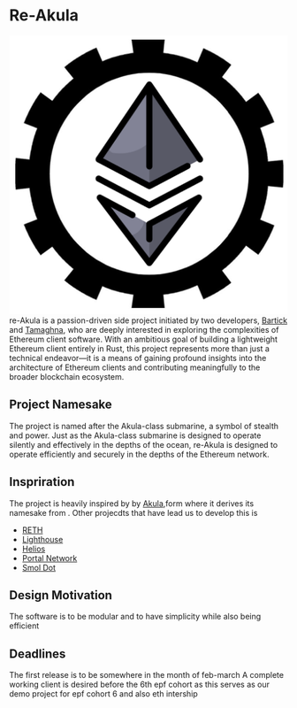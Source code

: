 # Re-Akula
![Reakula logo](static/Reakula.png)   
re-Akula is a passion-driven side project initiated by two developers, [Bartick](https://github.com/bartick) and [Tamaghna](https://github.com/RazorClient), who are deeply interested in exploring the complexities of Ethereum client software. 
With an ambitious goal of building a lightweight Ethereum client entirely in Rust, this project represents more than just a technical endeavor—it is a means of gaining profound insights into the architecture of Ethereum clients and contributing meaningfully to the broader blockchain ecosystem.

## Project Namesake

The project is named after the Akula-class submarine, a symbol of stealth and power. Just as the Akula-class submarine is designed to operate silently and effectively in the depths of the ocean, re-Akula is designed to operate efficiently and securely in the depths of the Ethereum network. 

## Inspriration
The project is heavily inspired by by [Akula](https://github.com/akula-bft/akula),form where it derives its namesake from .
Other projecdts that have lead us to develop this is 
- [RETH](https://github.com/paradigmxyz/reth/tree/main)
- [Lighthouse](https://github.com/sigp/lighthouse)
- [Helios](https://github.com/a16z/helios)
- [Portal Network](https://ethportal.net/)
- [Smol Dot](https://github.com/smol-dot/smoldot)

## Design Motivation 

The software is to be modular and to have simplicity while also being efficient

## Deadlines

The first release is to be somewhere in the month of feb-march 
A complete working client is desired before the 6th epf cohort as this serves as our demo project for epf cohort 6 and also eth intership 
